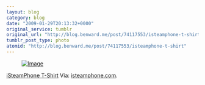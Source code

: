 ```yaml
---
layout: blog
category: blog
date: "2009-01-29T20:13:32+0000"
original_service: tumblr
original_url: "http://blog.benward.me/post/74117553/isteamphone-t-shirt"
tumblr_post_type: photo
atomid: "http://blog.benward.me/post/74117553/isteamphone-t-shirt"
---
```

<figure class="photo">
  <a href="http://www.isteamphone.com/"><img src="http://benward.me/res/tumblr/media/74117553/0.jpg" alt="Image"></a>
</figure>

<a href="http://www.isteamphone.com/">iSteamPhone T-Shirt</a>
Via: [isteamphone.com](http://www.isteamphone.com/).